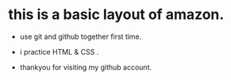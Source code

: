 # this is a basic layout of amazon.

- use git and github together first time.

- i practice HTML & CSS .

- thankyou for visiting my github account.